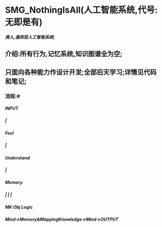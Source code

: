 # SMG_NothingIsAll(人工智能系统,代号:无即是有)

##### 类人,通用型人工智能系统;

## 介绍:所有行为,记忆系统,知识图谱全为空;
## 只面向各种能力作设计开发;全部后天学习;详情见代码和笔记;
### 流程:#
#####  INPUT
#####    |
#####   Feel
#####    |
##### Understand 
#####    |
#####  Memory
##### |   |    |
##### MK Obj Logic

##### Mind->Memory&MappingKnowledge->Mind->OUTPUT


